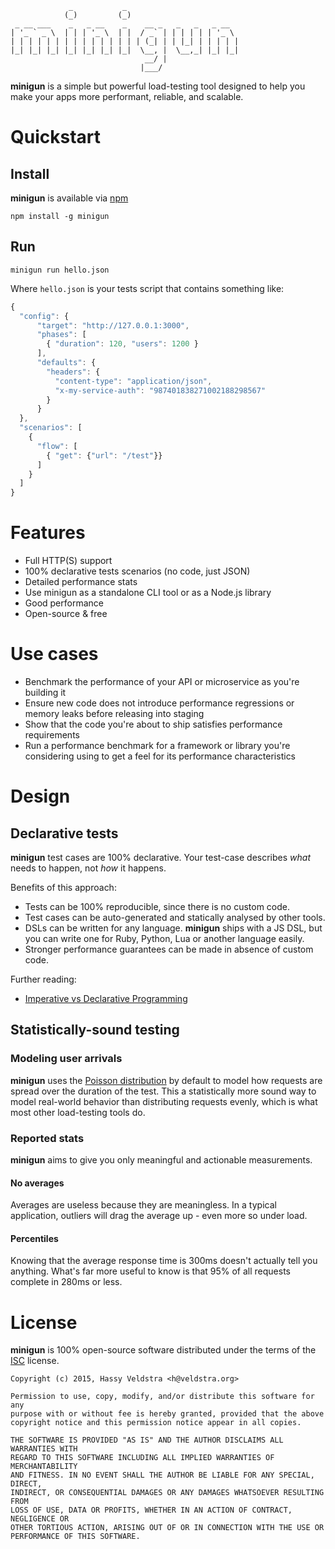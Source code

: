 ```
             _           _
            (_)         (_)
 _ __ ___    _   _ __    _    __ _   _   _   _ __
| '_ ` _ \  | | | '_ \  | |  / _` | | | | | | '_ \
| | | | | | | | | | | | | | | (_| | | |_| | | | | |
|_| |_| |_| |_| |_| |_| |_|  \__, |  \__,_| |_| |_|
                              __/ |
                             |___/
```

**minigun** is a simple but powerful load-testing tool designed to help you
make your apps more performant, reliable, and scalable.

# Quickstart

## Install

**minigun** is available via [npm](http://npmjs.org)

`npm install -g minigun`

## Run

`minigun run hello.json`

Where `hello.json` is your tests script that contains something like:

```javascript
{
  "config": {
      "target": "http://127.0.0.1:3000",
      "phases": [
        { "duration": 120, "users": 1200 }
      ],
      "defaults": {
        "headers": {
          "content-type": "application/json",
          "x-my-service-auth": "987401838271002188298567"
        }
      }
  },
  "scenarios": [
    {
      "flow": [
        { "get": {"url": "/test"}}
      ]
    }
  ]
}
```

# Features

- Full HTTP(S) support
- 100% declarative tests scenarios (no code, just JSON)
- Detailed performance stats
- Use minigun as a standalone CLI tool or as a Node.js library
- Good performance
- Open-source & free

# Use cases

- Benchmark the performance of your API or microservice as you're building it
- Ensure new code does not introduce performance regressions or memory leaks before releasing into staging
- Show that the code you're about to ship satisfies performance requirements
- Run a performance benchmark for a framework or library you're considering using to get a feel for its performance characteristics

# Design

## Declarative tests

**minigun** test cases are 100% declarative. Your test-case describes _what_
needs to happen, not _how_ it happens.

Benefits of this approach:

- Tests can be 100% reproducible, since there is no custom code.
- Test cases can be auto-generated and statically analysed by other tools.
- DSLs can be written for any language. **minigun** ships with a JS DSL, but
  you can write one for Ruby, Python, Lua or another language easily.
- Stronger performance guarantees can be made in absence of custom code.

Further reading:
- [Imperative vs Declarative Programming](http://latentflip.com/imperative-vs-declarative/)

## Statistically-sound testing

### Modeling user arrivals

**minigun** uses the [Poisson distribution](http://en.wikipedia.org/wiki/Poisson_process)
by default to model how requests are spread over the duration of the test. This a
statistically more sound way to model real-world behavior than distributing
requests evenly, which is what most other load-testing tools do.

### Reported stats

**minigun** aims to give you only meaningful and actionable measurements.

#### No averages

Averages are useless because they are meaningless. In a typical application,
outliers will drag the average up - even more so under load.

#### Percentiles

Knowing that the average response time is 300ms doesn't actually tell you
anything. What's far more useful to know is that 95% of all requests complete
in 280ms or less.

# License

**minigun** is 100% open-source software distributed under the terms of the [ISC](http://en.wikipedia.org/wiki/ISC_license) license.

```
Copyright (c) 2015, Hassy Veldstra <h@veldstra.org>

Permission to use, copy, modify, and/or distribute this software for any
purpose with or without fee is hereby granted, provided that the above
copyright notice and this permission notice appear in all copies.

THE SOFTWARE IS PROVIDED "AS IS" AND THE AUTHOR DISCLAIMS ALL WARRANTIES WITH
REGARD TO THIS SOFTWARE INCLUDING ALL IMPLIED WARRANTIES OF MERCHANTABILITY
AND FITNESS. IN NO EVENT SHALL THE AUTHOR BE LIABLE FOR ANY SPECIAL, DIRECT,
INDIRECT, OR CONSEQUENTIAL DAMAGES OR ANY DAMAGES WHATSOEVER RESULTING FROM
LOSS OF USE, DATA OR PROFITS, WHETHER IN AN ACTION OF CONTRACT, NEGLIGENCE OR
OTHER TORTIOUS ACTION, ARISING OUT OF OR IN CONNECTION WITH THE USE OR
PERFORMANCE OF THIS SOFTWARE.
```
